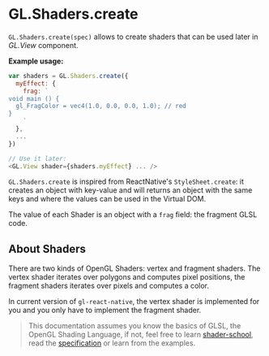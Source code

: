 # GL.Shaders.create

`GL.Shaders.create(spec)` allows to create shaders that can be used later in *GL.View* component.


**Example usage:**

```js
var shaders = GL.Shaders.create({
  myEffect: {
    frag: `
void main () {
  gl_FragColor = vec4(1.0, 0.0, 0.0, 1.0); // red
}
    `
  },
  ...
})

// Use it later:
<GL.View shader={shaders.myEffect} ... />
```

`GL.Shaders.create` is inspired from ReactNative's `StyleSheet.create`: it creates an object with key-value and will returns an object with the same keys and where the values can be used in the Virtual DOM.

The value of each Shader is an object with a `frag` field: the fragment GLSL code.

## About Shaders

There are two kinds of OpenGL Shaders: vertex and fragment shaders.
The vertex shader iterates over polygons and computes pixel positions, the fragment shaders iterates over pixels and computes a color.

In current version of `gl-react-native`, the vertex shader is implemented for you
and you only have to implement the fragment shader.

> This documentation assumes you know the basics of GLSL, the OpenGL Shading Language, if not, feel free to learn [shader-school](https://www.npmjs.com/package/shader-school), read the [specification](https://www.opengl.org/documentation/glsl/) or learn from the examples.


